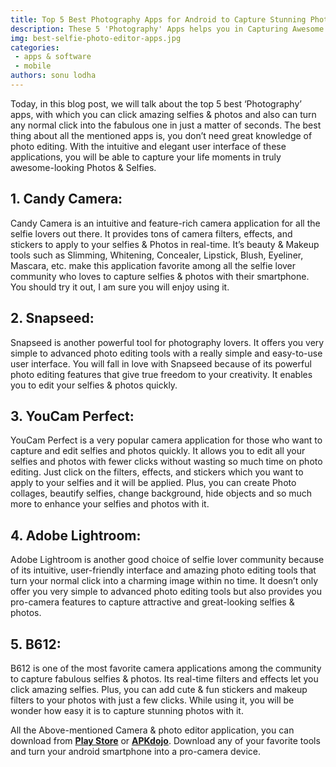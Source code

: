 ```yaml
---
title: Top 5 Best Photography Apps for Android to Capture Stunning Photos and Selfies
description: These 5 'Photography' Apps helps you in Capturing Awesome Selfies & Photos with your Phone's Ordinary Camera
img: best-selfie-photo-editor-apps.jpg
categories: 
 - apps & software
 - mobile
authors: sonu lodha
---
```

Today, in this blog post, we will talk about the top 5 best ‘Photography’ apps, with which you can click amazing selfies & photos and also can turn any normal click into the fabulous one in just a matter of seconds. The best thing about all the mentioned apps is, you don’t need great knowledge of photo editing. With the intuitive and elegant user interface of these applications, you will be able to capture your life moments in truly awesome-looking Photos & Selfies.

## 1. Candy Camera:
Candy Camera is an intuitive and feature-rich camera application for all the selfie lovers out there. It provides tons of camera filters, effects, and stickers to apply to your selfies & Photos in real-time. It’s beauty & Makeup tools such as Slimming, Whitening, Concealer, Lipstick, Blush, Eyeliner, Mascara, etc. make this application favorite among all the selfie lover community who loves to capture selfies & photos with their smartphone. You should try it out, I am sure you will enjoy using it.

## 2. Snapseed:
Snapseed is another powerful tool for photography lovers. It offers you very simple to advanced photo editing tools with a really simple and easy-to-use user interface. You will fall in love with Snapseed because of its powerful photo editing features that give true freedom to your creativity. It enables you to edit your selfies & photos quickly.

## 3. YouCam Perfect:
YouCam Perfect is a very popular camera application for those who want to capture and edit selfies and photos quickly. It allows you to edit all your selfies and photos with fewer clicks without wasting so much time on photo editing. Just click on the filters, effects, and stickers which you want to apply to your selfies and it will be applied. Plus, you can create Photo collages, beautify selfies, change background, hide objects and so much more to enhance your selfies and photos with it.

## 4. Adobe Lightroom:
Adobe Lightroom is another good choice of selfie lover community because of its intuitive, user-friendly interface and amazing photo editing tools that turn your normal click into a charming image within no time. It doesn’t only offer you very simple to advanced photo editing tools but also provides you pro-camera features to capture attractive and great-looking selfies & photos.

## 5. B612:
B612 is one of the most favorite camera applications among the community to capture fabulous selfies & photos. Its real-time filters and effects let you click amazing selfies. Plus, you can add cute & fun stickers and makeup filters to your photos with just a few clicks. While using it, you will be wonder how easy it is to capture stunning photos with it.

All the Above-mentioned Camera & photo editor application, you can download from **[Play Store](https://play.google.com/store/apps)** or **[APKdojo](https://www.apkdojo.com)**. Download any of your favorite tools and turn your android smartphone into a pro-camera device.
